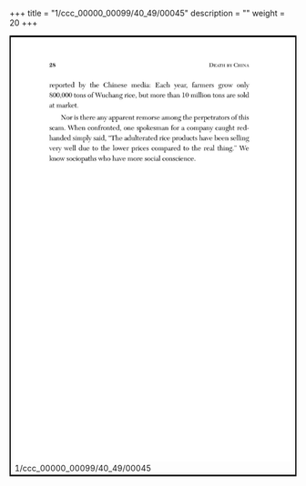 +++
title = "1/ccc_00000_00099/40_49/00045"
description = ""
weight = 20
+++

<table style="border:2px solid black;max-width:800px;max-height:800px;" 
><tr><td>
<img class="center-fit-jpg"
src="/jpg_/out_jpg_dbc_045.jpg">
1/ccc_00000_00099/40_49/00045
</img></td></tr></table>
